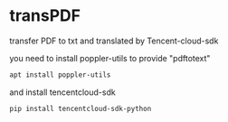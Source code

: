 # transPDF
transfer PDF to txt and translated by Tencent-cloud-sdk

you need to install poppler-utils to provide "pdftotext"
```sh
apt install poppler-utils
```

and install tencentcloud-sdk 
```sh
pip install tencentcloud-sdk-python
```
